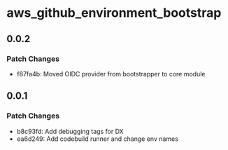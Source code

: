 # aws_github_environment_bootstrap

## 0.0.2

### Patch Changes

- f87fa4b: Moved OIDC provider from bootstrapper to core module

## 0.0.1

### Patch Changes

- b8c93fd: Add debugging tags for DX
- ea6d249: Add codebuild runner and change env names
